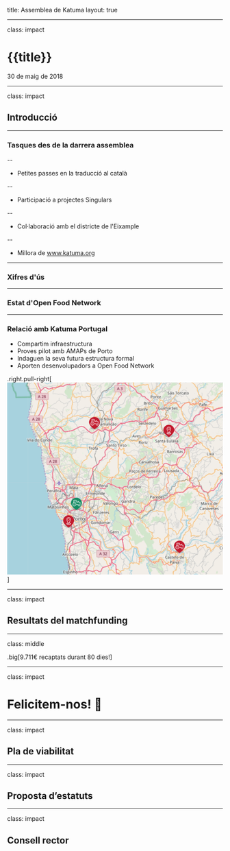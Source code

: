title: Assemblea de Katuma
layout: true

---

class: impact

# {{title}}
30 de maig de 2018

---

class: impact

## Introducció

---

### Tasques des de la darrera assemblea

--
* Petites passes en la traducció al català

--
* Participació a projectes Singulars

--
* Col·laboració amb el districte de l'Eixample

--
* Millora de www.katuma.org

---

### Xifres d'ús

---

### Estat d'Open Food Network

---

### Relació amb Katuma Portugal

* Compartim infraestructura
* Proves pilot amb AMAPs de Porto
* Indaguen la seva futura estructura formal
* Aporten desenvolupadors a Open Food Network

.right.pull-right[![](images/katuma_portugal.png)]

---

class: impact

## Resultats del matchfunding

---

class: middle

.big[9.711€ recaptats durant 80 dies!]

---

class: impact

# Felicitem-nos! 🎉

---

class: impact

## Pla de viabilitat

---

class: impact

## Proposta d’estatuts

---

class: impact

## Consell rector


